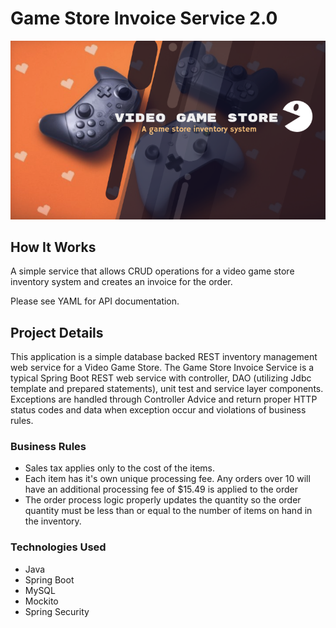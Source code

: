 # Game Store Invoice Service 2.0

<img src="https://github.com/ersJava/game-store-2.0/blob/master/Screen%20Shot%202019-10-02%20at%2010.19.49%20PM.png" alt="video game store mock up">


## How It Works

A simple service that allows CRUD operations for a video game store inventory system and creates an invoice for the order.

Please see YAML for API documentation.

## Project Details

This application is a simple database backed REST inventory management web service for a Video Game Store. The Game Store Invoice Service is a typical Spring Boot REST web service with controller, DAO (utilizing Jdbc template and prepared statements), unit test and service layer components. Exceptions are handled through Controller Advice and return proper HTTP status codes and data when exception occur and violations of business rules. 


### Business Rules

- Sales tax applies only to the cost of the items.
- Each item has it's own unique processing fee. Any orders over 10 will have an additional processing fee of $15.49 is applied to the order
- The order process logic properly updates the quantity so the order quantity must be less than or equal to the number of items on hand in the inventory.

### Technologies Used
* Java
* Spring Boot
* MySQL
* Mockito
* Spring Security

